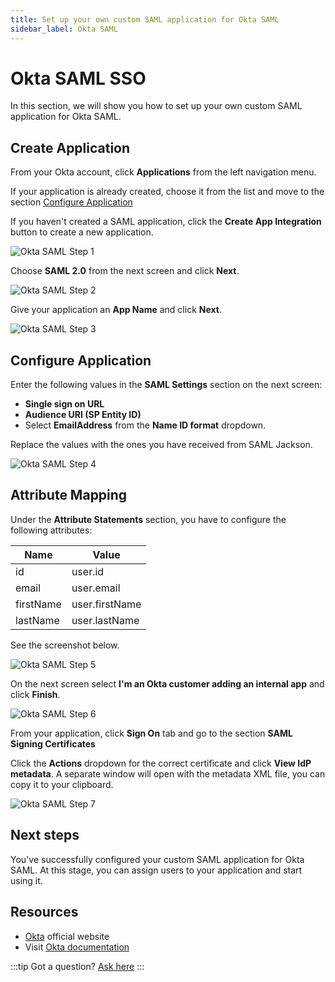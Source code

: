 ```yaml
---
title: Set up your own custom SAML application for Okta SAML
sidebar_label: Okta SAML
---
```


# Okta SAML SSO

In this section, we will show you how to set up your own custom SAML application for Okta SAML.

## Create Application

From your Okta account, click **Applications** from the left navigation menu.

If your application is already created, choose it from the list and move to the section [Configure Application](#configure-application)

If you haven't created a SAML application, click the **Create App Integration** button to create a new application.

![Okta SAML Step 1](/images/docs/jackson/sso-providers/okta/1.png)

Choose **SAML 2.0** from the next screen and click **Next**.

![Okta SAML Step 2](/images/docs/jackson/sso-providers/okta/2.png)

Give your application an **App Name** and click **Next**.

![Okta SAML Step 3](/images/docs/jackson/sso-providers/okta/3.png)

## Configure Application

Enter the following values in the **SAML Settings** section on the next screen:

- **Single sign on URL**
- **Audience URI (SP Entity ID)**
- Select **EmailAddress** from the **Name ID format** dropdown.

Replace the values with the ones you have received from SAML Jackson.

![Okta SAML Step 4](/images/docs/jackson/sso-providers/okta/4.png)

## Attribute Mapping

Under the **Attribute Statements** section, you have to configure the following attributes:

| Name      | Value          |
| --------- | -------------- |
| id        | user.id        |
| email     | user.email     |
| firstName | user.firstName |
| lastName  | user.lastName  |

See the screenshot below.

![Okta SAML Step 5](/images/docs/jackson/sso-providers/okta/5.png)

On the next screen select **I'm an Okta customer adding an internal app** and click **Finish**.

![Okta SAML Step 6](/images/docs/jackson/sso-providers/okta/6.png)

From your application, click **Sign On** tab and go to the section **SAML Signing Certificates**

Click the **Actions** dropdown for the correct certificate and click **View IdP metadata**. A separate window will open with the metadata XML file, you can copy it to your clipboard.

![Okta SAML Step 7](/images/docs/jackson/sso-providers/okta/7.png)

## Next steps

You've successfully configured your custom SAML application for Okta SAML. At this stage, you can assign users to your application and start using it.

## Resources

- [Okta](https://www.okta.com/) official website
- Visit [Okta documentation](https://developer.okta.com/docs/concepts/saml/)

:::tip
Got a question? [Ask here](https://discord.gg/uyb7pYt4Pa)
:::
